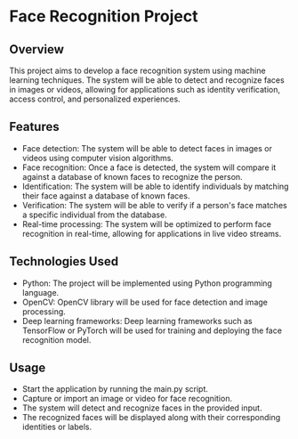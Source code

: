 # **Face Recognition Project**
## **Overview**
This project aims to develop a face recognition system using machine learning techniques. The system will be able to detect and recognize faces in images or videos, allowing for applications such as identity verification, access control, and personalized experiences.

## **Features**
- Face detection: The system will be able to detect faces in images or videos using computer vision algorithms.
- Face recognition: Once a face is detected, the system will compare it against a database of known faces to recognize the person.
- Identification: The system will be able to identify individuals by matching their face against a database of known faces.
- Verification: The system will be able to verify if a person's face matches a specific individual from the database.
- Real-time processing: The system will be optimized to perform face recognition in real-time, allowing for applications in live video streams.

## **Technologies Used**
- Python: The project will be implemented using Python programming language.
- OpenCV: OpenCV library will be used for face detection and image processing.
- Deep learning frameworks: Deep learning frameworks such as TensorFlow or PyTorch will be used for training and deploying the face recognition model.

## **Usage**
- Start the application by running the main.py script.
- Capture or import an image or video for face recognition.
- The system will detect and recognize faces in the provided input.
- The recognized faces will be displayed along with their corresponding identities or labels.